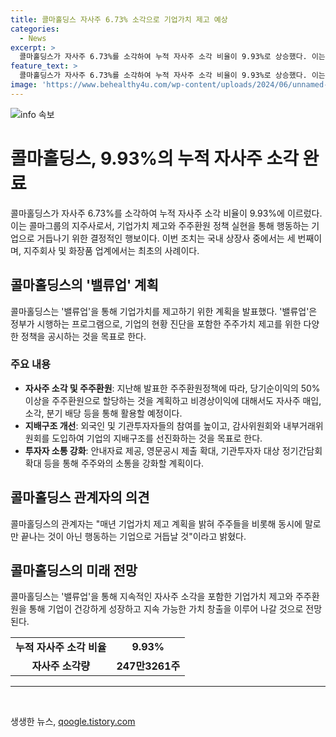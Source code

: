 ```yaml
---
title: 콜마홀딩스 자사주 6.73% 소각으로 기업가치 제고 예상
categories:
  - News
excerpt: >
  콜마홀딩스가 자사주 6.73%를 소각하여 누적 자사주 소각 비율이 9.93%로 상승했다. 이는 국내 상장사 중 세 번째로, 지주회사 및 화장품 업계 최초의 사례이다. 밸류업을 통해 기업의 자발적인 기업가치 제고와 주주환원을 위한 계획을 공시했으며, 주주가치를 높이기 위해 다양한 제도적 변화와 투자자와의 소통 강화 등을 추진할 예정이다. 또한, 기업가치 제고 계획을 이행하면서 행동하는 기업으로서의 모습을 갖출 것으로 밝혔다.
feature_text: >
  콜마홀딩스가 자사주 6.73%를 소각하여 누적 자사주 소각 비율이 9.93%로 상승했다. 이는 국내 상장사 중 세 번째로, 지주회사 및 화장품 업계 최초의 사례이다. 밸류업을 통해 기업의 자발적인 기업가치 제고와 주주환원을 위한 계획을 공시했으며, 주주가치를 높이기 위해 다양한 제도적 변화와 투자자와의 소통 강화 등을 추진할 예정이다. 또한, 기업가치 제고 계획을 이행하면서 행동하는 기업으로서의 모습을 갖출 것으로 밝혔다.
image: 'https://www.behealthy4u.com/wp-content/uploads/2024/06/unnamed-file.png'
---
```


<p><img src="https://www.behealthy4u.com/wp-content/uploads/2024/06/unnamed-file.png" alt="info 속보" /></p>

<h1>콜마홀딩스, 9.93%의 누적 자사주 소각 완료</h1>

<p data-ke-size="size16">콜마홀딩스가 자사주 6.73%를 소각하여 누적 자사주 소각 비율이 9.93%에 이르렀다. 이는 콜마그룹의 지주사로서, 기업가치 제고와 주주환원 정책 실현을 통해 행동하는 기업으로 거듭나기 위한 결정적인 행보이다. 이번 조치는 국내 상장사 중에서는 세 번째이며, 지주회사 및 화장품 업계에서는 최초의 사례이다.</p>

<h2>콜마홀딩스의 '밸류업' 계획</h2>

<p data-ke-size="size16">콜마홀딩스는 '밸류업'을 통해 기업가치를 제고하기 위한 계획을 발표했다. '밸류업'은 정부가 시행하는 프로그램으로, 기업의 현황 진단을 포함한 주주가치 제고를 위한 다양한 정책을 공시하는 것을 목표로 한다.</p>

<h3>주요 내용</h3>

<ul>
    <li><b>자사주 소각 및 주주환원</b>: 지난해 발표한 주주환원정책에 따라, 당기순이익의 50% 이상을 주주환원으로 할당하는 것을 계획하고 비경상이익에 대해서도 자사주 매입, 소각, 분기 배당 등을 통해 활용할 예정이다.</li>
    <li><b>지배구조 개선</b>: 외국인 및 기관투자자들의 참여를 높이고, 감사위원회와 내부거래위원회를 도입하여 기업의 지배구조를 선진화하는 것을 목표로 한다.</li>
    <li><b>투자자 소통 강화</b>: 안내자료 제공, 영문공시 제출 확대, 기관투자자 대상 정기간담회 확대 등을 통해 주주와의 소통을 강화할 계획이다.</li>
</ul>

<h2>콜마홀딩스 관계자의 의견</h2>

<p data-ke-size="size16">콜마홀딩스의 관계자는 "매년 기업가치 제고 계획을 밝혀 주주들을 비롯해 동시에 말로만 끝나는 것이 아닌 행동하는 기업으로 거듭날 것"이라고 밝혔다.</p>

<h2>콜마홀딩스의 미래 전망</h2>

<p data-ke-size="size16">콜마홀딩스는 '밸류업'을 통해 지속적인 자사주 소각을 포함한 기업가치 제고와 주주환원을 통해 기업이 건강하게 성장하고 지속 가능한 가치 창출을 이루어 나갈 것으로 전망된다.</p>

<table>
    <tr>
        <td style="text-align: center; height: 17px;"><b>누적 자사주 소각 비율</b></td>
        <td style="text-align: center; height: 17px;"><b>9.93%</b></td>
    </tr>
    <tr>
        <td style="text-align: center; height: 17px;"><b>자사주 소각량</b></td>
        <td style="text-align: center; height: 17px;"><b>247만3261주</b></td>
    </tr>
</table>

<hr>

<p data-ke-size="size16">&nbsp;</p>
생생한 뉴스, <a href="https://qoogle.tistory.com" rel="dofollow">qoogle.tistory.com</a>


